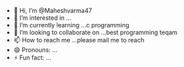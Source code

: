 - 👋 Hi, I’m @Maheshvarma47
- 👀 I’m interested in ...
- 🌱 I’m currently learning ...c programming
- 💞️ I’m looking to collaborate on ...best programming teqam
- 📫 How to reach me ...please mail me to reach
- 😄 Pronouns: ...
- ⚡ Fun fact: ...

<!---
Maheshvarma47/Maheshvarma47 is a ✨ special ✨ repository because its `README.md` (this file) appears on your GitHub profile.
You can click the Preview link to take a look at your changes.
--->
